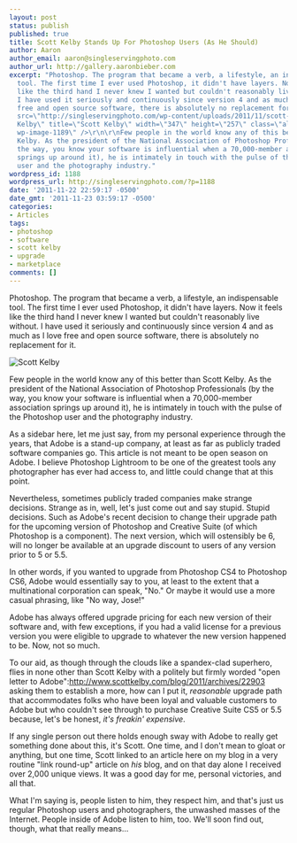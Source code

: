 ```yaml
---
layout: post
status: publish
published: true
title: Scott Kelby Stands Up For Photoshop Users (As He Should)
author: Aaron
author_email: aaron@singleservingphoto.com
author_url: http://gallery.aaronbieber.com
excerpt: "Photoshop. The program that became a verb, a lifestyle, an indispensable
  tool. The first time I ever used Photoshop, it didn't have layers. Now it feels
  like the third hand I never knew I wanted but couldn't reasonably live without.
  I have used it seriously and continuously since version 4 and as much as I love
  free and open source software, there is absolutely no replacement for it.\r\n\r\n<img
  src=\"http://singleservingphoto.com/wp-content/uploads/2011/11/scott-k1.png\" alt=\"Scott
  Kelby\" title=\"Scott Kelby\" width=\"347\" height=\"257\" class=\"alignright size-full
  wp-image-1189\" />\r\n\r\nFew people in the world know any of this better than Scott
  Kelby. As the president of the National Association of Photoshop Professionals (by
  the way, you know your software is influential when a 70,000-member association
  springs up around it), he is intimately in touch with the pulse of the Photoshop
  user and the photography industry."
wordpress_id: 1188
wordpress_url: http://singleservingphoto.com/?p=1188
date: '2011-11-22 22:59:17 -0500'
date_gmt: '2011-11-23 03:59:17 -0500'
categories:
- Articles
tags:
- photoshop
- software
- scott kelby
- upgrade
- marketplace
comments: []
---
```

Photoshop. The program that became a verb, a lifestyle, an indispensable
tool. The first time I ever used Photoshop, it didn't have layers. Now
it feels like the third hand I never knew I wanted but couldn't
reasonably live without. I have used it seriously and continuously since
version 4 and as much as I love free and open source software, there is
absolutely no replacement for it.

![Scott
Kelby](http://singleservingphoto.com/wp-content/uploads/2011/11/scott-k1.png "Scott Kelby")

Few people in the world know any of this better than Scott Kelby. As the
president of the National Association of Photoshop Professionals (by the
way, you know your software is influential when a 70,000-member
association springs up around it), he is intimately in touch with the
pulse of the Photoshop user and the photography industry.<span
id="more"></span><span id="more-1188"></span>

As a sidebar here, let me just say, from my personal experience through
the years, that Adobe is a stand-up company, at least as far as publicly
traded software companies go. This article is not meant to be open
season on Adobe. I believe Photoshop Lightroom to be one of the greatest
tools any photographer has ever had access to, and little could change
that at this point.

Nevertheless, sometimes publicly traded companies make strange
decisions. Strange as in, well, let's just come out and say stupid.
Stupid decisions. Such as Adobe's recent decision to change their
upgrade path for the upcoming version of Photoshop and Creative Suite
(of which Photoshop is a component). The next version, which will
ostensibly be 6, will no longer be available at an upgrade discount to
users of any version prior to 5 or 5.5.

In other words, if you wanted to upgrade from Photoshop CS4 to Photoshop
CS6, Adobe would essentially say to you, at least to the extent that a
multinational corporation can speak, "No." Or maybe it would use a more
casual phrasing, like "No way, Jose!"

Adobe has always offered upgrade pricing for each new version of their
software and, with few exceptions, if you had a valid license for a
previous version you were eligible to upgrade to whatever the new
version happened to be. Now, not so much.

To our aid, as though through the clouds like a spandex-clad superhero,
flies in none other than Scott Kelby with a politely but firmly worded
"open letter to
Adobe":http://www.scottkelby.com/blog/2011/archives/22903 asking them to
establish a more, how can I put it, _reasonable_ upgrade path that
accommodates folks who have been loyal and valuable customers to Adobe
but who couldn't see through to purchase Creative Suite CS5 or 5.5
because, let's be honest, _it's freakin' expensive_.

If any single person out there holds enough sway with Adobe to really
get something done about this, it's Scott. One time, and I don't mean to
gloat or anything, but one time, Scott linked to an article here on my
blog in a very routine "link round-up" article on _his_ blog, and on
that day alone I received over 2,000 unique views. It was a good day for
me, personal victories, and all that.

What I'm saying is, people listen to him, they respect him, and that's
just us regular Photoshop users and photographers, the unwashed masses
of the Internet. People inside of Adobe listen to him, too. We'll soon
find out, though, what that really means...
